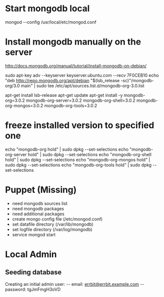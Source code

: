 
# Start mongodb local
mongod --config /usr/local/etc/mongod.conf

# Install mongodb manually on the server
http://docs.mongodb.org/manual/tutorial/install-mongodb-on-debian/

sudo apt-key adv --keyserver keyserver.ubuntu.com --recv 7F0CEB10
echo "deb http://repo.mongodb.org/apt/debian "$(lsb_release -sc)"/mongodb-org/3.0 main" | sudo tee /etc/apt/sources.list.d/mongodb-org-3.0.list

apt-get install lsb-release
apt-get update
apt-get install -y mongodb-org=3.0.2 mongodb-org-server=3.0.2 mongodb-org-shell=3.0.2 mongodb-org-mongos=3.0.2 mongodb-org-tools=3.0.2

# freeze installed version to specified one
echo "mongodb-org hold" | sudo dpkg --set-selections
echo "mongodb-org-server hold" | sudo dpkg --set-selections
echo "mongodb-org-shell hold" | sudo dpkg --set-selections
echo "mongodb-org-mongos hold" | sudo dpkg --set-selections
echo "mongodb-org-tools hold" | sudo dpkg --set-selections

# Puppet (Missing)

- need mongodb sources list
- need mongodb packages
- need additional packages
- create mongo config file (/etc/mongod.conf)
- set datafile directory (/var/lib/mongodb)
- set logfile directory (/var/log/mongodb)
- service mongod start


# Local Admin

Seeding database
-------------------------------
Creating an initial admin user:
-- email:    errbit@errbit.example.com
-- password: tgJmFmgH3oVD
